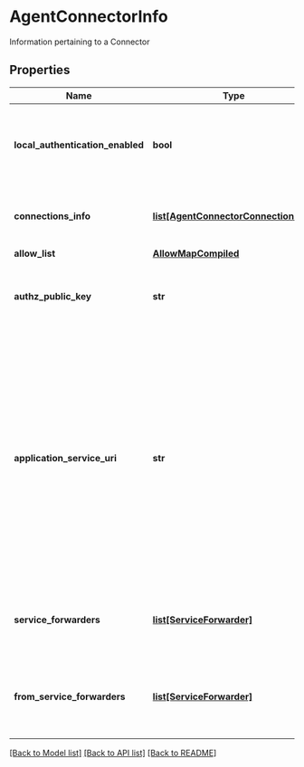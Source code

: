 # AgentConnectorInfo

Information pertaining to a Connector
## Properties
Name | Type | Description | Notes
------------ | ------------- | ------------- | -------------
**local_authentication_enabled** | **bool** | Determines whether or not the agent will expose an endpoint for local authentication | [optional] 
**connections_info** | [**list[AgentConnectorConnectionInfo]**](AgentConnectorConnectionInfo.md) | The list of connections associated with this agent | [optional] 
**allow_list** | [**AllowMapCompiled**](AllowMapCompiled.md) |  | [optional] 
**authz_public_key** | **str** | The PEM encoded public key used for validating bearer tokens | [optional] 
**application_service_uri** | **str** | The URI this connector will establish as the destination URI for service forwarder requests. An agent would request a certificate for the hostname provided as part of the URI for other connectors to establish a TLS connection to this connector.  | [optional] 
**service_forwarders** | [**list[ServiceForwarder]**](ServiceForwarder.md) | The list of service forwarders associated with this connector. | [optional] 
**from_service_forwarders** | [**list[ServiceForwarder]**](ServiceForwarder.md) | The list of service forwarders that are forwarded to this connector. | [optional] 

[[Back to Model list]](../README.md#documentation-for-models) [[Back to API list]](../README.md#documentation-for-api-endpoints) [[Back to README]](../README.md)


